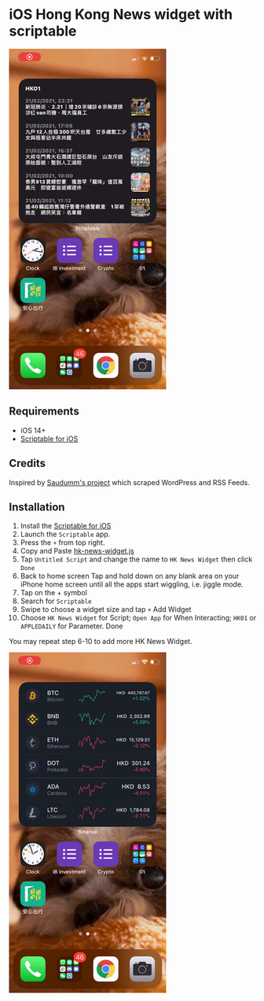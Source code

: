 # iOS Hong Kong News widget with scriptable

![](setup-result.gif)

## Requirements
- iOS 14+
- [Scriptable for iOS](https://apps.apple.com/de/app/scriptable/id1405459188)

## Credits
Inspired by [Saudumm's project](https://github.com/Saudumm/scriptable-News-Widget) which scraped WordPress and RSS Feeds. 

## Installation
1. Install the [Scriptable for iOS](https://apps.apple.com/de/app/scriptable/id1405459188)
2. Launch the `Scriptable` app.
3. Press the `+` from top right. 
4. Copy and Paste [hk-news-widget.js](hk-news-widget.js) 
5. Tap `Untitled Script` and change the name to `HK News Widget` then click `Done`
6. Back to home screen Tap and hold down on any blank area on your iPhone home screen until all the apps start wiggling, i.e. jiggle mode.
7. Tap on the + symbol
8. Search for `Scriptable`
9. Swipe to choose a widget size and tap `+` Add Widget
10. Choose `HK News Widget` for Script; `Open App` for When Interacting; `HK01` or `APPLEDAILY` for Parameter. Done

You may repeat step 6-10 to add more HK News Widget. 

![](setup-widget.gif)
